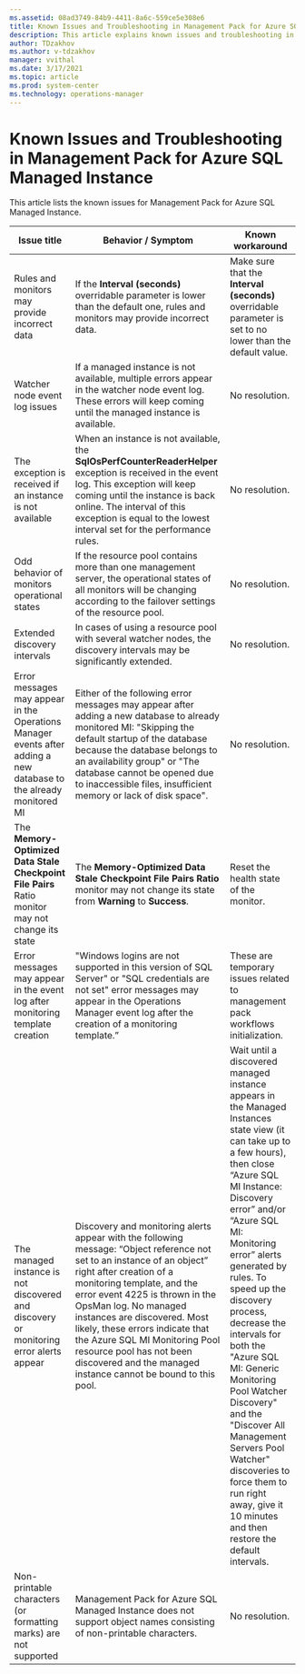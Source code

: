 ```yaml
---
ms.assetid: 08ad3749-84b9-4411-8a6c-559ce5e308e6
title: Known Issues and Troubleshooting in Management Pack for Azure SQL Managed Instance
description: This article explains known issues and troubleshooting in Management Pack for Azure SQL Managed Instance
author: TDzakhov
ms.author: v-tdzakhov
manager: vvithal
ms.date: 3/17/2021
ms.topic: article
ms.prod: system-center
ms.technology: operations-manager
---
```


# Known Issues and Troubleshooting in Management Pack for Azure SQL Managed Instance

This article lists the known issues for Management Pack for Azure SQL Managed Instance.

|Issue title|Behavior / Symptom|Known workaround|
|-|-|-|
|Rules and monitors may provide incorrect data|If the **Interval (seconds)** overridable parameter is lower than the default one, rules and monitors may provide incorrect data.|Make sure that the **Interval (seconds)** overridable parameter is set to no lower than the default value.|
|Watcher node event log issues|If a managed instance is not available, multiple errors appear in the watcher node event log. These errors will keep coming until the managed instance is available.|No resolution.|
|The exception is received if an instance is not available|When an instance is not available, the **SqlOsPerfCounterReaderHelper** exception is received in the event log. This exception will keep coming until the instance is back online. The interval of this exception is equal to the lowest interval set for the performance rules.|No resolution.|
|Odd behavior of monitors operational states|If the resource pool contains more than one management server, the operational states of all monitors will be changing according to the failover settings of the resource pool.|No resolution.|
|Extended discovery intervals|In cases of using a resource pool with several watcher nodes, the discovery intervals may be significantly extended.|No resolution.|
|Error messages may appear in the Operations Manager events after adding a new database to the already monitored MI|Either of the following error messages may appear after adding a new database to already monitored MI: "Skipping the default startup of the database because the database belongs to an availability group" or "The database cannot be opened due to inaccessible files, insufficient memory or lack of disk space".|No resolution.|
|The **Memory-Optimized Data Stale Checkpoint File Pairs** Ratio monitor may not change its state|The **Memory-Optimized Data Stale Checkpoint File Pairs Ratio** monitor may not change its state from **Warning** to **Success**.|Reset the health state of the monitor.|
|Error messages may appear in the event log after monitoring template creation|"Windows logins are not supported in this version of SQL Server" or "SQL credentials are not set" error messages may appear in the Operations Manager event log after the creation of a monitoring template.”|These are temporary issues related to management pack workflows initialization.|
|The managed instance is not discovered and discovery or monitoring error alerts appear|Discovery and monitoring alerts appear with the following message: “Object reference not set to an instance of an object” right after creation of a monitoring template, and the error event 4225 is thrown in the OpsMan log. No managed instances are discovered. Most likely, these errors indicate that the Azure SQL MI Monitoring Pool resource pool has not been discovered and the managed instance cannot be bound to this pool.|Wait until a discovered managed instance appears in the Managed Instances state view (it can take up to a few hours), then close “Azure SQL MI Instance: Discovery error” and/or “Azure SQL MI: Monitoring error” alerts generated by rules. To speed up the discovery process, decrease the intervals for both the "Azure SQL MI: Generic Monitoring Pool Watcher Discovery" and the "Discover All Management Servers Pool Watcher" discoveries to force them to run right away, give it 10 minutes and then restore the default intervals.|
|Non-printable characters (or formatting marks) are not supported|Management Pack for Azure SQL Managed Instance does not support object names consisting of non-printable characters.|No resolution.|